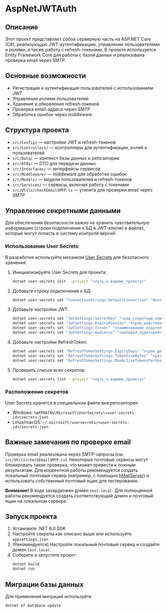 # AspNetJWTAuth

## Описание

Этот проект представляет собой серверную часть на ASP.NET Core (C#), реализующую JWT-аутентификацию, управление пользователями и ролями, а также работу с refresh-токенами. В проекте используется Entity Framework Core для работы с базой данных и реализована проверка email через SMTP.

## Основные возможности

- Регистрация и аутентификация пользователей с использованием JWT
- Управление ролями пользователей
- Хранение и обновление refresh-токенов
- Проверка email-адреса через SMTP
- Обработка ошибок через middleware

## Структура проекта

- `src/Config/` — настройки JWT и refresh-токенов
- `src/Controllers/` — контроллеры для аутентификации, ролей и пользователей
- `src/Data/` — контекст базы данных и репозитории
- `src/DTOs/` — DTO для передачи данных
- `src/Interfaces/` — интерфейсы сервисов
- `src/Middleware/` — middleware для обработки ошибок
- `src/Models/` — модели пользователей и refresh-токенов
- `src/Services/` — сервисы, включая работу с токенами
- `src/Utils/checkEmailSMTP.cs` — утилита для проверки email через SMTP

## Управление секретными данными

Для обеспечения безопасности важно не хранить чувствительную информацию (строки подключения к БД и JWT-ключи) в файлах, которые могут попасть в систему контроля версий.

### Использование User Secrets

В разработке используйте механизм [User Secrets](https://docs.microsoft.com/en-us/aspnet/core/security/app-secrets) для безопасного хранения:

1. Инициализируйте User Secrets для проекта:
   ```sh
   dotnet user-secrets init --project "<путь_к_вашему_проекту>"
   ```

2. Добавьте строку подключения к БД:
   ```sh
   dotnet user-secrets set "ConnectionStrings:DefaultConnection" "Host=<адрес_сервера>;Port=<порт>;Database=<имя_бд>;Username=<пользователь>;Password=<пароль>;Include Error Detail=true;Maximum Pool Size=20;Minimum Pool Size=5;Connection Lifetime=15;Pooling=true;Trust Server Certificate=true" --project "<путь_к_вашему_проекту>"
   ```

3. Добавьте настройки JWT:
   ```sh
   dotnet user-secrets set "JwtSettings:SecretKey" "<ваш_секретный_ключ>" --project "<путь_к_вашему_проекту>"
   dotnet user-secrets set "JwtSettings:ExpiryMinutes" "<срок_действия_в_минутах>" --project "<путь_к_вашему_проекту>"
   dotnet user-secrets set "JwtSettings:Issuer" "<наименование_издателя>" --project "<путь_к_вашему_проекту>"
   dotnet user-secrets set "JwtSettings:Audience" "<целевая_аудитория>" --project "<путь_к_вашему_проекту>"
   ```

4. Добавьте настройки RefreshToken:
   ```sh
   dotnet user-secrets set "RefreshTokenSettings:ExpiryDays" "<срок_действия_в_днях>" --project "<путь_к_вашему_проекту>"
   dotnet user-secrets set "RefreshTokenSettings:TokenSizeBytes" "<размер_токена_в_байтах>" --project "<путь_к_вашему_проекту>"
   dotnet user-secrets set "RefreshTokenSettings:MaxActiveTokensPerUser" "<максимальное_число_активных_токенов>" --project "<путь_к_вашему_проекту>"
   ```

5. Проверить список всех секретов:
   ```sh
   dotnet user-secrets list --project "<путь_к_вашему_проекту>"
   ```

### Расположение секретов

User Secrets хранятся в специальном файле вне репозитория:
- Windows: `%APPDATA%\Microsoft\UserSecrets\<user-secrets-id>\secrets.json`
- Linux/macOS: `~/.microsoft/usersecrets/<user-secrets-id>/secrets.json`

## Важные замечания по проверке email

Проверка email реализована через SMTP-запросы (см. `src/Utils/checkEmailSMTP.cs`). Некоторые почтовые сервисы могут блокировать такие проверки, что может привести к ложным результатам. Для корректной работы рекомендуется создать локальный почтовый сервер (например, с помощью [hMailServer](https://www.hmailserver.com/)) и использовать собственный почтовый ящик для тестирования.

**Внимание!** В коде захардкожен домен `test.local`. Для полноценной работы рекомендуется создать соответствующий домен и почтовый ящик на локальном сервере.

## Запуск проекта

1. Установите .NET 8.0 SDK
2. Настройте секреты как описано выше или используйте `appsettings.json`
3. (Рекомендуется) Настройте локальный почтовый сервер и создайте домен `test.local`
4. Соберите и запустите проект:
   ```sh
   dotnet build
   dotnet run
   ```

## Миграции базы данных

Для применения миграций используйте:
```sh
dotnet ef database update
```